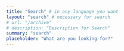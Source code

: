 ```yaml
---
title: "Search" # in any language you want
layout: "search" # necessary for search
# url: "/archive"
# description: "Description for Search"
summary: "search"
placeholder: "What are you looking for?"
---
```

